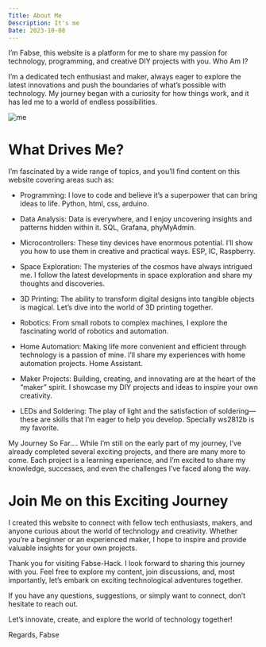```yaml
---
Title: About Me
Description: It's me
Date: 2023-10-08
---
```


I’m Fabse, this website is a platform for me to share my passion for technology, programming, and creative DIY projects with you.
Who Am I?

I’m a dedicated tech enthusiast and maker, always eager to explore the latest innovations and push the boundaries of what’s possible with technology. My journey began with a curiosity for how things work, and it has led me to a world of endless possibilities.


![me]({static}/pages/me.jpg)


# What Drives Me?

I’m fascinated by a wide range of topics, and you’ll find content on this website covering areas such as:

- Programming: I love to code and believe it’s a superpower that can bring ideas to life. Python, html, css, arduino.

- Data Analysis: Data is everywhere, and I enjoy uncovering insights and patterns hidden within it. SQL, Grafana, phyMyAdmin.

- Microcontrollers: These tiny devices have enormous potential. I’ll show you how to use them in creative and practical ways. ESP, IC, Raspberry.

- Space Exploration: The mysteries of the cosmos have always intrigued me. I follow the latest developments in space exploration and share my thoughts and discoveries.

- 3D Printing: The ability to transform digital designs into tangible objects is magical. Let’s dive into the world of 3D printing together.

- Robotics: From small robots to complex machines, I explore the fascinating world of robotics and automation.

- Home Automation: Making life more convenient and efficient through technology is a passion of mine. I’ll share my experiences with home automation projects. Home Assistant.

- Maker Projects: Building, creating, and innovating are at the heart of the “maker” spirit. I showcase my DIY projects and ideas to inspire your own creativity.

- LEDs and Soldering: The play of light and the satisfaction of soldering—these are skills that I’m eager to help you develop. Specially ws2812b is my favorite.

My Journey So Far….
While I’m still on the early part of my journey, I’ve already completed several exciting projects, and there are many more to come. Each project is a learning experience, and I’m excited to share my knowledge, successes, and even the challenges I’ve faced along the way.

# Join Me on this Exciting Journey
I created this website to connect with fellow tech enthusiasts, makers, and anyone curious about the world of technology and creativity. Whether you’re a beginner or an experienced maker, I hope to inspire and provide valuable insights for your own projects.

Thank you for visiting Fabse-Hack. I look forward to sharing this journey with you. Feel free to explore my content, join discussions, and, most importantly, let’s embark on exciting technological adventures together.

If you have any questions, suggestions, or simply want to connect, don’t hesitate to reach out.

Let’s innovate, create, and explore the world of technology together!

Regards, Fabse

